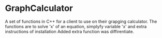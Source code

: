 # GraphCalculator

A set of functions in C++ for a client to use on their grapging calculator.
The functions are to solve 'x' of an equation, simplyfy variable 'x' and extra instructions of installation
Added extra function was diffirentiate.
